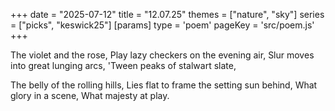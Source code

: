 +++
date = "2025-07-12"
title = "12.07.25"
themes = ["nature", "sky"]
series = ["picks", "keswick25"]
[params]
  type = 'poem'
  pageKey = 'src/poem.js'
+++

The violet and the rose,
Play lazy checkers on the evening air,
Slur moves into great lunging arcs,
'Tween peaks of stalwart slate,

The belly of the rolling hills,
Lies flat to frame the setting sun behind,
What glory in a scene,
What majesty at play.

